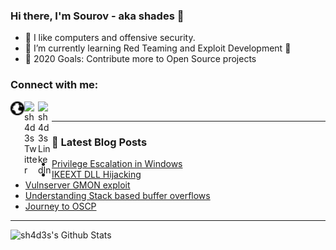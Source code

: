 ### Hi there, I'm Sourov - aka shades 👋

- 🔭 I like computers and offensive security.
- 🌱 I’m currently learning Red Teaming and Exploit Development 🤣
- 🥅 2020 Goals: Contribute more to Open Source projects

### Connect with me:

[<img align="left" alt="sh4d3s"  width="22px" src="https://raw.githubusercontent.com/iconic/open-iconic/master/svg/globe.svg" />][website]
[<img align="left" alt="sh4d3s  Twitter" width="22px" src="https://cdn.jsdelivr.net/npm/simple-icons@v3/icons/twitter.svg" />][twitter]
[<img align="left" alt="sh4d3s  LinkedIn" width="22px" src="https://cdn.jsdelivr.net/npm/simple-icons@v3/icons/linkedin.svg" />][linkedin]
<br>

---

### 📕 Latest Blog Posts
<!-- BLOG-POST-LIST:START -->
- [Privilege Escalation in Windows](https://medium.com/bugbountywriteup/privilege-escalation-in-windows-380bee3a2842)
- [IKEEXT DLL Hijacking](https://medium.com/@sghosh2402/ikeext-dll-hijacking-3aefe4dde7f5)
- [Vulnserver GMON exploit](https://medium.com/@sghosh2402/vulnserver-gmon-command-exploit-1cdde13d2d64)
- [Understanding Stack based buffer overflows](https://medium.com/@sghosh2402/understanding-exploiting-stack-based-buffer-overflows-acf9b8659cba)
- [Journey to OSCP](https://medium.com/@sghosh2402/journey-to-oscp-9820f04174ca)
<!-- BLOG-POST-LIST:END -->

---

<img align="left" alt="sh4d3s's Github Stats" src="https://github-readme-stats.vercel.app/api?username=sh4d3s&show_icons=true&hide_border=true" />

[website]: https://medium.com/@sghosh2402
[twitter]: https://twitter.com/sh4d3s_
[linkedin]: https://www.linkedin.com/in/sourov-ghosh/
